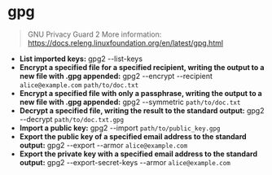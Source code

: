 # gpg
> GNU Privacy Guard 2
> More information: <https://docs.releng.linuxfoundation.org/en/latest/gpg.html>
- **List imported keys:**
gpg2 --list-keys
- **Encrypt a specified file for a specified recipient, writing the output to a new file with .gpg appended:**
gpg2 --encrypt --recipient `alice@example.com` `path/to/doc.txt`
- **Encrypt a specified file with only a passphrase, writing the output to a new file with .gpg appended:**
gpg2 --symmetric `path/to/doc.txt`
- **Decrypt a specified file, writing the result to the standard output:**
gpg2 --decrypt `path/to/doc.txt.gpg`
- **Import a public key:**
gpg2 --import `path/to/public_key.gpg`
- **Export the public key of a specified email address to the standard output:**
gpg2 --export --armor `alice@example.com`
- **Export the private key with a specified email address to the standard output:**
gpg2 --export-secret-keys --armor `alice@example.com`

